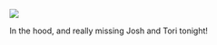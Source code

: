 <!-- published: 2019-02-16T13:00:00Z -->
<!-- slug: photos/05aedf2d-997b-4d88-aaeb-02771abf2b87/ -->

![](https://brntn-photos.s3-ap-southeast-2.amazonaws.com/uploaded/678AC610-F5D0-4E49-8A20-5FA33E06D1AD.jpeg)

In the hood, and really missing Josh and Tori tonight!